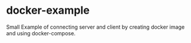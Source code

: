 # docker-example
Small Example of connecting server and client by creating docker image and using docker-compose.
